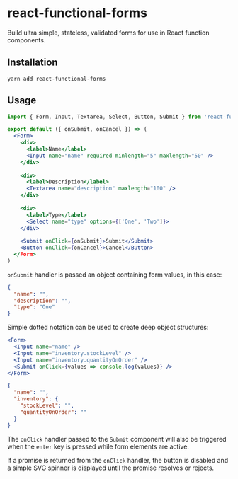 # react-functional-forms

Build ultra simple, stateless, validated forms for use in React function components.

## Installation

    yarn add react-functional-forms
    
## Usage

```jsx
import { Form, Input, Textarea, Select, Button, Submit } from 'react-functional-forms'

export default ({ onSubmit, onCancel }) => (
  <Form>
    <div>
      <label>Name</label>
      <Input name="name" required minlength="5" maxlength="50" />
    </div>
    
    <div>
      <label>Description</label>
      <Textarea name="description" maxlength="100" />
    </div>
    
    <div>
      <label>Type</label>
      <Select name="type" options={['One', 'Two']}>
    </div>
    
    <Submit onClick={onSubmit}>Submit</Submit>
    <Button onClick={onCancel}>Cancel</Button>
  </Form>
)
```

`onSubmit` handler is passed an object containing form values, in this case:

```json
{
  "name": "",
  "description": "",
  "type": "One"
}
```

Simple dotted notation can be used to create deep object structures:

```jsx
<Form>
  <Input name="name" />
  <Input name="inventory.stockLevel" />
  <Input name="inventory.quantityOnOrder" />
  <Submit onClick={values => console.log(values)} />
</Form>
```

```json
{
  "name": "",
  "inventory": {
    "stockLevel": "",
    "quantityOnOrder": ""
  }
}
```

The `onClick` handler passed to the `Submit` component will also be triggered when the `enter` key is pressed while form 
elements are active.

If a promise is returned from the `onClick` handler, the button is disabled and a simple SVG spinner is displayed until
the promise resolves or rejects.